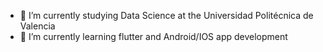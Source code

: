 - 🔭 I’m currently studying Data Science at the Universidad Politécnica de Valencia
- 🌱 I’m currently learning flutter and Android/IOS app development
